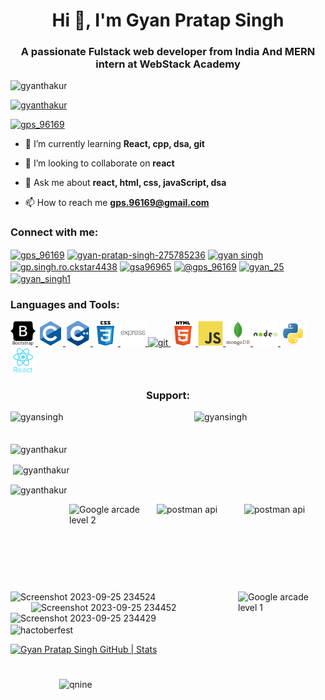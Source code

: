 <h1 align="center">Hi 👋, I'm Gyan Pratap Singh</h1>
<h3 align="center">A passionate Fulstack web developer from India And MERN intern at WebStack Academy</h3>

<p align="left"> <img src="https://komarev.com/ghpvc/?username=gyanthakur&label=Profile%20views&color=0e75b6&style=flat" alt="gyanthakur" /> </p>

<!-- <p align="left"> <a href="https://github.com/ryo-ma/github-profile-trophy"><img src="https://github-profile-trophy.vercel.app/?username=gyanthakur" alt="gyanthakur" /></a> </p> -->
<p align="left"> <a href="https://github.com/ryo-ma&theme=algolia"><img src="https://github-profile-trophy.vercel.app/?username=gyanthakur&theme=matrix&margin-w=10" alt="gyanthakur" /></a> </p>

<p align="left"> <a href="https://twitter.com/gps_96169" target="blank"><img src="https://img.shields.io/twitter/follow/gps_96169?logo=twitter&style=for-the-badge" alt="gps_96169" /></a> </p>

- 🌱 I’m currently learning **React, cpp, dsa, git**

- 👯 I’m looking to collaborate on **react**

- 💬 Ask me about **react, html, css, javaScript, dsa**

- 📫 How to reach me **gps.96169@gmail.com**

<h3 align="left">Connect with me:</h3>
<p align="left">
<a href="https://twitter.com/gps_96169" target="blank"><img align="center" src="https://raw.githubusercontent.com/rahuldkjain/github-profile-readme-generator/master/src/images/icons/Social/twitter.svg" alt="gps_96169" height="30" width="40" /></a>
<a href="https://linkedin.com/in/gyan-pratap-singh-275785236" target="blank"><img align="center" src="https://raw.githubusercontent.com/rahuldkjain/github-profile-readme-generator/master/src/images/icons/Social/linked-in-alt.svg" alt="gyan-pratap-singh-275785236" height="30" width="40" /></a>
<a href="https://fb.com/gyan singh" target="blank"><img align="center" src="https://raw.githubusercontent.com/rahuldkjain/github-profile-readme-generator/master/src/images/icons/Social/facebook.svg" alt="gyan singh" height="30" width="40" /></a>
<a href="https://instagram.com/gp.singh.ro.ckstar4438" target="blank"><img align="center" src="https://raw.githubusercontent.com/rahuldkjain/github-profile-readme-generator/master/src/images/icons/Social/instagram.svg" alt="gp.singh.ro.ckstar4438" height="30" width="40" /></a>
<a href="https://www.codechef.com/users/gyan_singh96" target="blank"><img align="center" src="https://cdn.jsdelivr.net/npm/simple-icons@3.1.0/icons/codechef.svg" alt="gsa96965" height="30" width="40" /></a>
<a href="https://www.hackerrank.com/@gps_96169" target="blank"><img align="center" src="https://raw.githubusercontent.com/rahuldkjain/github-profile-readme-generator/master/src/images/icons/Social/hackerrank.svg" alt="@gps_96169" height="30" width="40" /></a>
<a href="https://www.leetcode.com/gyan_25" target="blank"><img align="center" src="https://raw.githubusercontent.com/rahuldkjain/github-profile-readme-generator/master/src/images/icons/Social/leet-code.svg" alt="gyan_25" height="30" width="40" /></a>
<a href="https://auth.geeksforgeeks.org/user/gyan_singh1" target="blank"><img align="center" src="https://raw.githubusercontent.com/rahuldkjain/github-profile-readme-generator/master/src/images/icons/Social/geeks-for-geeks.svg" alt="gyan_singh1" height="30" width="40" /></a>
</p>

<h3 align="left">Languages and Tools:</h3>
<p align="left"> <a href="https://getbootstrap.com" target="_blank" rel="noreferrer"> <img src="https://raw.githubusercontent.com/devicons/devicon/master/icons/bootstrap/bootstrap-plain-wordmark.svg" alt="bootstrap" width="40" height="40"/> </a> <a href="https://www.cprogramming.com/" target="_blank" rel="noreferrer"> <img src="https://raw.githubusercontent.com/devicons/devicon/master/icons/c/c-original.svg" alt="c" width="40" height="40"/> </a> <a href="https://www.w3schools.com/cpp/" target="_blank" rel="noreferrer"> <img src="https://raw.githubusercontent.com/devicons/devicon/master/icons/cplusplus/cplusplus-original.svg" alt="cplusplus" width="40" height="40"/> </a> <a href="https://www.w3schools.com/css/" target="_blank" rel="noreferrer"> <img src="https://raw.githubusercontent.com/devicons/devicon/master/icons/css3/css3-original-wordmark.svg" alt="css3" width="40" height="40"/> </a> <a href="https://expressjs.com" target="_blank" rel="noreferrer"> <img src="https://raw.githubusercontent.com/devicons/devicon/master/icons/express/express-original-wordmark.svg" alt="express" width="40" height="40"/> </a> <a href="https://git-scm.com/" target="_blank" rel="noreferrer"> <img src="https://www.vectorlogo.zone/logos/git-scm/git-scm-icon.svg" alt="git" width="40" height="40"/> </a> <a href="https://www.w3.org/html/" target="_blank" rel="noreferrer"> <img src="https://raw.githubusercontent.com/devicons/devicon/master/icons/html5/html5-original-wordmark.svg" alt="html5" width="40" height="40"/> </a> <a href="https://developer.mozilla.org/en-US/docs/Web/JavaScript" target="_blank" rel="noreferrer"> <img src="https://raw.githubusercontent.com/devicons/devicon/master/icons/javascript/javascript-original.svg" alt="javascript" width="40" height="40"/> </a> <a href="https://www.mongodb.com/" target="_blank" rel="noreferrer"> <img src="https://raw.githubusercontent.com/devicons/devicon/master/icons/mongodb/mongodb-original-wordmark.svg" alt="mongodb" width="40" height="40"/> </a> <a href="https://nodejs.org" target="_blank" rel="noreferrer"> <img src="https://raw.githubusercontent.com/devicons/devicon/master/icons/nodejs/nodejs-original-wordmark.svg" alt="nodejs" width="40" height="40"/> </a> <a href="https://www.python.org" target="_blank" rel="noreferrer"> <img src="https://raw.githubusercontent.com/devicons/devicon/master/icons/python/python-original.svg" alt="python" width="40" height="40"/> </a> <a href="https://reactjs.org/" target="_blank" rel="noreferrer"> <img src="https://raw.githubusercontent.com/devicons/devicon/master/icons/react/react-original-wordmark.svg" alt="react" width="40" height="40"/> </a> </p>

<h3 align="center">Support:</h3>
<p><a href="https://www.buymeacoffee.com/gyansingh"> <img align="left" src="https://cdn.buymeacoffee.com/buttons/v2/default-yellow.png" height="50" width="210" alt="gyansingh" /></a><a href="https://ko-fi.com/gyansingh"> <img align="right" src="https://cdn.ko-fi.com/cdn/kofi3.png?v=3" height="50" width="210" alt="gyansingh" /></a></p><br><br>

<p><img align="center" src="https://github-readme-stats.vercel.app/api/top-langs?username=gyanthakur&show_icons=true&locale=en&layout=compact" alt="gyanthakur" /></p>

<p>&nbsp;<img align="center" src="https://github-readme-stats.vercel.app/api?username=gyanthakur&show_icons=true&locale=en" alt="gyanthakur" /></p>

<p><img align="center" src="https://github-readme-streak-stats.herokuapp.com/?user=gyanthakur&" alt="gyanthakur" /></p>
<p><img align="right" width="130" height="130" src="https://user-images.githubusercontent.com/98226958/226198810-095ba775-14a0-4997-a5ef-bff1383441b5.png" alt="postman api"/></p>
<p><img align="right" width="140" height="140" margin-bottom="23" src="https://user-images.githubusercontent.com/98226958/227786109-403d570b-8c3d-4773-a39e-fe16bf8caa12.png" alt="postman api"/></p>

<p><img align="right" width="140" height="140" margin-bottom="23" src="https://user-images.githubusercontent.com/98226958/233100503-a245ec94-6775-46c5-9f46-fad0379e4784.png" alt="Google arcade level 2"/></p>

<p><img align="right" width="140" height="140" margin-bottom="23" src="https://user-images.githubusercontent.com/98226958/233100546-23d8cede-1786-46bf-a3f2-dee12686ea18.png" alt="Google arcade level 1"/></p>


<!-- <img width="456"  margin-bottom="23"   alt="Screenshot 2023-03-30 202509" src="https://user-images.githubusercontent.com/98226958/228877676-eb004a34-13a7-4abc-9726-e02e2254b309.png"> -->


<!-- <img src="[https://holopin.me/gyansingh" alt="holopin" > -->

<!-- <img width="109" align="right" alt="Screenshot 2023-03-30 203330" src="https://user-images.githubusercontent.com/98226958/228880301-69263798-f0e5-47e8-8ec6-9b7161170723.png"> -->
<!-- <img width="132" align="right" alt="Screenshot 2023-03-30 203342" src="https://user-images.githubusercontent.com/98226958/228880424-5318ba84-2206-4c65-b8f9-8e43bc22cc6a.png"> -->
<!-- <img width="126" align="right" alt="Screenshot 2023-03-30 203408" src="https://user-images.githubusercontent.com/98226958/228880452-adb5ae95-2071-4c9e-a9fa-a9713d8ffa1a.png"> -->


<!-- <style><g-emoji class="g-emoji" alias="computer" fallback-src="https://github.githubassets.com/images/icons/emoji/unicode/1f4bb.png">💻</g-emoji></style> -->
<!-- <img alt="github-snake" src="https://github.com/Gyanthakur/Gyanthakur/assets/98226958/72dc6197-9fec-4dc2-808b-d242ee497330.svg" style="visibility:visible;max-width:100%;"> -->
 <!--  <a href="https://quine.sh/user/Gyanthakur" rel="nofollow"><img width="320" alt="Screenshot 2023-09-25 234524" src="https://github.com/Gyanthakur/Gyanthakur/assets/98226958/85a5d609-af43-40c4-b84a-17e95bbc8d04"></a> -->









<img align="left" width="320" alt="Screenshot 2023-09-25 234524" src="https://github.com/Gyanthakur/Gyanthakur/assets/98226958/85a5d609-af43-40c4-b84a-17e95bbc8d04">
<img align="right" width="331" alt="Screenshot 2023-09-25 234452" src="https://github.com/Gyanthakur/Gyanthakur/assets/98226958/1952ed42-cca8-4e0a-b415-859ae5233eb8">
<img align="left" width="355" alt="Screenshot 2023-09-25 234429" src="https://github.com/Gyanthakur/Gyanthakur/assets/98226958/64dd74b0-52c6-4bfe-8037-ab0c0b55c77d">
<img align="right" width="426" alt="qnine" src="https://github.com/Gyanthakur/Gyanthakur/assets/98226958/84a69b41-45a0-4e29-a684-e044d2ef4b12">

<img margin-top=10 align="center" width="947" alt="hactoberfest" src="https://github.com/Gyanthakur/Gyanthakur/assets/98226958/2513f694-6025-4214-b49c-e86b810b9fde">
<p dir="auto"><a href="https://quine.sh?utm_source=widgets&amp;utm_campaign=Susmita-Dey" rel="nofollow"><img src="https://github.com/Gyanthakur/Gyanthakur/assets/98226958/85a5d609-af43-40c4-b84a-17e95bbc8d04" alt="Gyan Pratap Singh GitHub | Stats" data-canonical-src="https://stats.quine.sh/Gyanthakur/github?theme=dark" style="max-width: 100;"></a></p>
